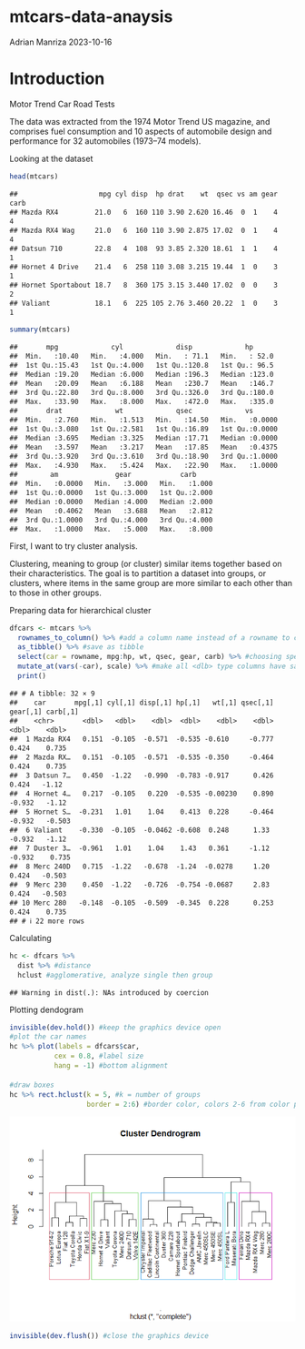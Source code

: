 mtcars-data-anaysis
================
Adrian Manriza
2023-10-16

# Introduction

Motor Trend Car Road Tests

The data was extracted from the 1974 Motor Trend US magazine, and
comprises fuel consumption and 10 aspects of automobile design and
performance for 32 automobiles (1973–74 models).

Looking at the dataset

``` r
head(mtcars)
```

    ##                    mpg cyl disp  hp drat    wt  qsec vs am gear carb
    ## Mazda RX4         21.0   6  160 110 3.90 2.620 16.46  0  1    4    4
    ## Mazda RX4 Wag     21.0   6  160 110 3.90 2.875 17.02  0  1    4    4
    ## Datsun 710        22.8   4  108  93 3.85 2.320 18.61  1  1    4    1
    ## Hornet 4 Drive    21.4   6  258 110 3.08 3.215 19.44  1  0    3    1
    ## Hornet Sportabout 18.7   8  360 175 3.15 3.440 17.02  0  0    3    2
    ## Valiant           18.1   6  225 105 2.76 3.460 20.22  1  0    3    1

``` r
summary(mtcars)
```

    ##       mpg             cyl             disp             hp       
    ##  Min.   :10.40   Min.   :4.000   Min.   : 71.1   Min.   : 52.0  
    ##  1st Qu.:15.43   1st Qu.:4.000   1st Qu.:120.8   1st Qu.: 96.5  
    ##  Median :19.20   Median :6.000   Median :196.3   Median :123.0  
    ##  Mean   :20.09   Mean   :6.188   Mean   :230.7   Mean   :146.7  
    ##  3rd Qu.:22.80   3rd Qu.:8.000   3rd Qu.:326.0   3rd Qu.:180.0  
    ##  Max.   :33.90   Max.   :8.000   Max.   :472.0   Max.   :335.0  
    ##       drat             wt             qsec             vs        
    ##  Min.   :2.760   Min.   :1.513   Min.   :14.50   Min.   :0.0000  
    ##  1st Qu.:3.080   1st Qu.:2.581   1st Qu.:16.89   1st Qu.:0.0000  
    ##  Median :3.695   Median :3.325   Median :17.71   Median :0.0000  
    ##  Mean   :3.597   Mean   :3.217   Mean   :17.85   Mean   :0.4375  
    ##  3rd Qu.:3.920   3rd Qu.:3.610   3rd Qu.:18.90   3rd Qu.:1.0000  
    ##  Max.   :4.930   Max.   :5.424   Max.   :22.90   Max.   :1.0000  
    ##        am              gear            carb      
    ##  Min.   :0.0000   Min.   :3.000   Min.   :1.000  
    ##  1st Qu.:0.0000   1st Qu.:3.000   1st Qu.:2.000  
    ##  Median :0.0000   Median :4.000   Median :2.000  
    ##  Mean   :0.4062   Mean   :3.688   Mean   :2.812  
    ##  3rd Qu.:1.0000   3rd Qu.:4.000   3rd Qu.:4.000  
    ##  Max.   :1.0000   Max.   :5.000   Max.   :8.000

First, I want to try cluster analysis.

Clustering, meaning to group (or cluster) similar items together based
on their characteristics. The goal is to partition a dataset into
groups, or clusters, where items in the same group are more similar to
each other than to those in other groups.

Preparing data for hierarchical cluster

``` r
dfcars <- mtcars %>%
  rownames_to_column() %>% #add a column name instead of a rowname to car names
  as_tibble() %>% #save as tibble
  select(car = rowname, mpg:hp, wt, qsec, gear, carb) %>% #choosing specific columns
  mutate_at(vars(-car), scale) %>% #make all <dlb> type columns have same scale using z-score
  print()
```

    ## # A tibble: 32 × 9
    ##    car       mpg[,1] cyl[,1] disp[,1] hp[,1]   wt[,1] qsec[,1] gear[,1] carb[,1]
    ##    <chr>       <dbl>   <dbl>    <dbl>  <dbl>    <dbl>    <dbl>    <dbl>    <dbl>
    ##  1 Mazda RX4   0.151  -0.105  -0.571  -0.535 -0.610     -0.777    0.424    0.735
    ##  2 Mazda RX…   0.151  -0.105  -0.571  -0.535 -0.350     -0.464    0.424    0.735
    ##  3 Datsun 7…   0.450  -1.22   -0.990  -0.783 -0.917      0.426    0.424   -1.12 
    ##  4 Hornet 4…   0.217  -0.105   0.220  -0.535 -0.00230    0.890   -0.932   -1.12 
    ##  5 Hornet S…  -0.231   1.01    1.04    0.413  0.228     -0.464   -0.932   -0.503
    ##  6 Valiant    -0.330  -0.105  -0.0462 -0.608  0.248      1.33    -0.932   -1.12 
    ##  7 Duster 3…  -0.961   1.01    1.04    1.43   0.361     -1.12    -0.932    0.735
    ##  8 Merc 240D   0.715  -1.22   -0.678  -1.24  -0.0278     1.20     0.424   -0.503
    ##  9 Merc 230    0.450  -1.22   -0.726  -0.754 -0.0687     2.83     0.424   -0.503
    ## 10 Merc 280   -0.148  -0.105  -0.509  -0.345  0.228      0.253    0.424    0.735
    ## # ℹ 22 more rows

Calculating

``` r
hc <- dfcars %>%
  dist %>% #distance
  hclust #agglomerative, analyze single then group
```

    ## Warning in dist(.): NAs introduced by coercion

Plotting dendogram

``` r
invisible(dev.hold()) #keep the graphics device open
#plot the car names
hc %>% plot(labels = dfcars$car, 
           cex = 0.8, #label size
           hang = -1) #bottom alignment

#draw boxes
hc %>% rect.hclust(k = 5, #k = number of groups
                   border = 2:6) #border color, colors 2-6 from color palette
```

![](mtcars-data-anaysis_files/figure-gfm/unnamed-chunk-5-1.png)<!-- -->

``` r
invisible(dev.flush()) #close the graphics device
```
